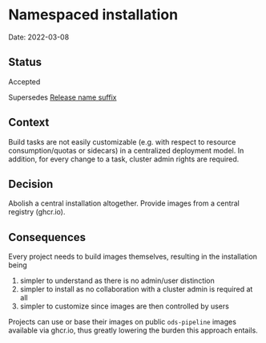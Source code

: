 # Namespaced installation

Date: 2022-03-08

## Status

Accepted

Supersedes [Release name suffix](20211025-release-name-suffix.md)

## Context

Build tasks are not easily customizable (e.g. with respect to resource consumption/quotas or sidecars) in a centralized deployment model. In addition, for every change to a task, cluster admin rights are required.

## Decision

Abolish a central installation altogether. Provide images from a central registry (ghcr.io).

## Consequences

Every project needs to build images themselves, resulting in the installation being 

1. simpler to understand as there is no admin/user distinction
2. simpler to install as no collaboration with a cluster admin is required at all
3. simpler to customize since images are then controlled by users

Projects can use or base their images on public `ods-pipeline` images available via ghcr.io, thus greatly lowering the burden this approach entails.
